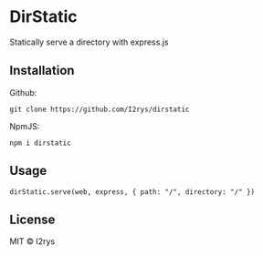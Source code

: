 # DirStatic
Statically serve a directory with express.js

## Installation
Github:
```
git clone https://github.com/I2rys/dirstatic
```

NpmJS:
```
npm i dirstatic
```

## Usage
```
dirStatic.serve(web, express, { path: "/", directory: "/" })
```

## License
MIT © I2rys